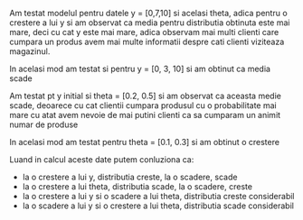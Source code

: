 Am testat modelul pentru datele y = [0,7,10] si acelasi theta, adica pentru o crestere a lui y si am observat ca media pentru distributia obtinuta este mai mare, deci cu cat y este mai mare, adica observam mai multi clienti care cumpara un produs avem mai multe informatii despre cati clienti viziteaza magazinul.


In acelasi mod am testat si pentru y = [0, 3, 10] si am obtinut ca media scade

Am testat pt y initial si theta = [0.2, 0.5] si am observat ca aceasta medie scade, deoarece cu cat clientii cumpara produsul cu o probabilitate mai mare cu atat avem nevoie de mai putini clienti ca sa cumparam un animit numar de produse


In acelasi mod am testat pentru theta = [0.1, 0.3] si am obtinut o crestere

Luand in calcul aceste date putem conluziona ca:
- la o crestere a lui y, distributia creste, la o scadere, scade
- la o crestere a lui theta, distributia scade, la o scadere, creste
- la o crestere a lui y si o scadere a lui theta, distributia creste considerabil
- la o scadere a lui y si o crestere a lui theta, distributia scade considerabil
